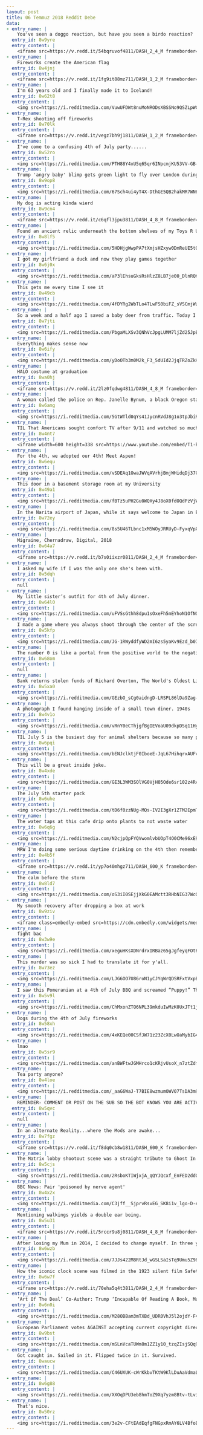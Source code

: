 ```yaml
---
layout: post
title: 06 Temmuz 2018 Reddit Debe
data:
- entry_name: |
    You've seen a doggo reaction, but have you seen a birdo reaction?
  entry_id: 8w9yre
  entry_content: |
    <iframe src=https://v.redd.it/54bqruvof4811/DASH_2_4_M frameborder=0></iframe>
- entry_name: |
    Fireworks create the American flag
  entry_id: 8w4jnj
  entry_content: |
    <iframe src=https://v.redd.it/1fg9it88mz711/DASH_1_2_M frameborder=0></iframe>
- entry_name: |
    I'm 63 years old and I finally made it to Iceland!
  entry_id: 8w62t8
  entry_content: |
    <img src=https://i.redditmedia.com/VuwUFDWt8nuMoNRODsXBSSNo9QSZLpWCGWytiVkf8Rk.jpg?s=d5e7b08e5a2c933febb8b1221b9cf36a frameborder=0>
- entry_name: |
    T-Rex shooting off fireworks
  entry_id: 8w70lk
  entry_content: |
    <iframe src=https://v.redd.it/vegz7bh9j1811/DASH_1_2_M frameborder=0></iframe>
- entry_name: |
    I've come to a confusing 4th of July party......
  entry_id: 8w52ro
  entry_content: |
    <img src=https://i.redditmedia.com/PTH88Y4xU5q65qr6INpcmjKU53VV-GB-8wJooI_KtS0.jpg?s=247dd274d9e37af83c816a2d4d80f383 frameborder=0>
- entry_name: |
    Trump 'angry baby' blimp gets green light to fly over London during president's visit | The six-metre balloon depicting Mr Trump as a nappy-clad orange baby will take flight from Parliament Square Gardens on 13 July.
  entry_id: 8w9op8
  entry_content: |
    <img src=https://i.redditmedia.com/67Sch4ui4yT4X-DthGE5QB2hakMR7WN6ToMGv_B7_vI.jpg?s=b2d6847862c652e93bc0690bc375dca7 frameborder=0>
- entry_name: |
    My dog is acting kinda wierd
  entry_id: 8w9cn4
  entry_content: |
    <iframe src=https://v.redd.it/c6qfl3jpu3811/DASH_4_8_M frameborder=0></iframe>
- entry_name: |
    Found an ancient relic underneath the bottom shelves of my Toys R Us
  entry_id: 8w8lf5
  entry_content: |
    <img src=https://i.redditmedia.com/5HDHjgWwpPA7tXmjsHZxyw0DmReUE5tQOF1S3wUKDlw.jpg?s=1fa610cfe4f2be1e3b882d5d9bc4cb79 frameborder=0>
- entry_name: |
    I got my girlfriend a duck and now they play games together
  entry_id: 8w6j0x
  entry_content: |
    <img src=https://i.redditmedia.com/aP3lEhsuGksRsHlzZ8LB7je00_DlnRQKb5IxzWJfpCs.jpg?s=b29ed1c46565b1a99e54bd8e89ea38e8 frameborder=0>
- entry_name: |
    This gets me every time I see it
  entry_id: 8w49cb
  entry_content: |
    <img src=https://i.redditmedia.com/4fDYRg2WbTLo4TLwFS0biFZ_sVSCmjWzjnhYOL2HzF8.jpg?s=51b541d618a7e50f5ce00d141761033b frameborder=0>
- entry_name: |
    So a week and a half ago I saved a baby deer from traffic. Today I saved a baby deer from my neighbors dogs in my back yard. This is getting weird.
  entry_id: 8w7jti
  entry_content: |
    <img src=https://i.redditmedia.com/PbgaMLXSv3QNhVcJpgLUMM7ljZd25JpEV2WXsevs9jo.jpg?s=04682e8e979a4d8b26d5a888de6361e7 frameborder=0>
- entry_name: |
    Everything makes sense now
  entry_id: 8w6ify
  entry_content: |
    <img src=https://i.redditmedia.com/yDoOTb3m0M2k_F3_5dUId2JjqTRZoZkK6zuIE_DHZ-o.png?s=0f74756397691b50cb0ce77a0c406c5c frameborder=0>
- entry_name: |
    HALO costume at graduation
  entry_id: 8wa0hj
  entry_content: |
    <iframe src=https://v.redd.it/2lz0fqdwg4811/DASH_4_8_M frameborder=0></iframe>
- entry_name: |
    A woman called the police on Rep. Janelle Bynum, a black Oregon state legislator who was canvassing alone in a neighborhood she represents. A deputy showed up and took a picture with her.
  entry_id: 8w6amg
  entry_content: |
    <img src=https://i.redditmedia.com/5GtWTld0qYs41JycnRVdJ8g1o3tpJbiRCy6b_r8cTbk.jpg?s=5937d470aaf158ca66a6154c02251141 frameborder=0>
- entry_name: |
    TIL That Americans sought comfort TV after 9/11 and watched so much Food Network that the station had to restructure itself to appeal to a general audience. This led to the creation and subsequent rise of reality cooking shows like Chopped and Iron Chef USA.
  entry_id: 8w4nt7
  entry_content: |
    <iframe width=600 height=338 src=https://www.youtube.com/embed/T1-k7VYwsHg?start=720&feature=oembed&enablejsapi=1 frameborder=0 allow=autoplay; encrypted-media allowfullscreen></iframe>
- entry_name: |
    For the 4th, we adopted our 4th! Meet Aspen!
  entry_id: 8w6equ
  entry_content: |
    <img src=https://i.redditmedia.com/vSDEAq1OwaJWVqAVrhjBmjWHidqDj37CyB0vgpEreEI.jpg?s=ae23b0dedef643e10bf1b1e1ee898add frameborder=0>
- entry_name: |
    This door in a basement storage room at my University
  entry_id: 8w49a1
  entry_content: |
    <img src=https://i.redditmedia.com/fBTz5uPH2Gu0WQXy4J8oX0fdOQdPzVjWdArA1kktU8Q.jpg?s=83d2e1d95117f369c07ba0fe947b8734 frameborder=0>
- entry_name: |
    In the Narita airport of Japan, while it says welcome to Japan in English, the Japanese text says welcome back
  entry_id: 8w72ey
  entry_content: |
    <img src=https://i.redditmedia.com/8s5U46TLbnc1xM5WOyJRRUyD-FyxqVpXzIyexzfjLNQ.jpg?s=60a247e597e66798abf2656fe2a2f20c frameborder=0>
- entry_name: |
    Migraine, Chernadraw, Digital, 2018
  entry_id: 8w64a7
  entry_content: |
    <iframe src=https://v.redd.it/b7s0iixzr0811/DASH_2_4_M frameborder=0></iframe>
- entry_name: |
    I asked my wife if I was the only one she's been with.
  entry_id: 8w5dqh
  entry_content: |
    null
- entry_name: |
    My little sister’s outfit for 4th of July dinner.
  entry_id: 8w64l0
  entry_content: |
    <img src=https://i.redditmedia.com/uFVSsGthh8dpu1sOxeFh5mEYhoN1OfNQ7TEUfHw0ye4.jpg?s=3d694e9f6a64b59ce7fb1c861101dd98 frameborder=0>
- entry_name: |
    I made a game where you always shoot through the center of the screen
  entry_id: 8w5kfp
  entry_content: |
    <img src=https://i.redditmedia.com/JG-1RWyddfyWD2mI6zs5yaKv9Ezd_b07BpyqiT8cBlw.gif?fm=jpg&s=62058e92bbee84974e26eed718fc39f7 frameborder=0>
- entry_name: |
    The number 0 is like a portal from the positive world to the negative world
  entry_id: 8w68om
  entry_content: |
    null
- entry_name: |
    Bank returns stolen funds of Richard Overton, The World's Oldest Living WWII Veteran.
  entry_id: 8w5xa0
  entry_content: |
    <img src=https://i.redditmedia.com/GEzbO_sCg0aidngD-LRSPL86lDa9Zag-lkqAjB86Hr0.jpg?s=7f50470053781badc1793dc2a4f24bdd frameborder=0>
- entry_name: |
    A photograph I found hanging inside of a small town diner. 1940s
  entry_id: 8w4v1o
  entry_content: |
    <img src=https://i.redditmedia.com/vRnY0eCThjgfBgIEVoaU09dkpDSq11Hy_wDVAYKwdVA.jpg?s=6c0e0fefa23d37da8678579cb9e867f7 frameborder=0>
- entry_name: |
    TIL July 5 is the busiest day for animal shelters because so many pets run away in fear
  entry_id: 8w6pqi
  entry_content: |
    <img src=https://i.redditmedia.com/bENJclktjF0IboeE-JqL67HihqrxAUFvHVwEEjUiPqI.jpg?s=855125eef1a69b2615c4dbac07caddca frameborder=0>
- entry_name: |
    This will be a great inside joke.
  entry_id: 8w4xde
  entry_content: |
    <img src=https://i.redditmedia.com/GE3L3WM3SOlVG0VjH05Ode6sr102z4RvSNLJfMjU-JQ.jpg?s=a549f3c4e3fe3d9c7c089f09bf49fef9 frameborder=0>
- entry_name: |
    The July 5th starter pack
  entry_id: 8w6uhe
  entry_content: |
    <img src=https://i.redditmedia.com/tD6f0zzNUg-MQs-IV2I3gXr1ZTM2EpmTlaPtsQD65mo.jpg?s=060c36b40a4412682e7b517cca2b9d02 frameborder=0>
- entry_name: |
    The water taps at this cafe drip onto plants to not waste water
  entry_id: 8w6q6g
  entry_content: |
    <img src=https://i.redditmedia.com/N2cjpQpFYQVwomlvbUOpT4O0CMe96xE9hrY52Jo8ZK8.jpg?s=2c12eef306693c2aa66d458e607b0243 frameborder=0>
- entry_name: |
    MRW I'm doing some serious daytime drinking on the 4th then remember I have a shitty job to return to tomorrow
  entry_id: 8w4b5f
  entry_content: |
    <iframe src=https://v.redd.it/yp7o40mhgz711/DASH_600_K frameborder=0></iframe>
- entry_name: |
    The calm before the storm
  entry_id: 8w8ld7
  entry_content: |
    <img src=https://i.redditmedia.com/oS3iI0SEjjXkG0EAMctt3RHbNIG37WcGErr--R91KD4.jpg?s=37ecfa02589dd65261e83f3d6b4baf54 frameborder=0>
- entry_name: |
    My smooth recovery after dropping a box at work
  entry_id: 8w9ziv
  entry_content: |
    <iframe class=embedly-embed src=https://cdn.embedly.com/widgets/media.html?src=https%3A%2F%2Fgfycat.com%2Fifr%2FBadTornConure&url=https%3A%2F%2Fgfycat.com%2FBadTornConure&image=https%3A%2F%2Fthumbs.gfycat.com%2FBadTornConure-size_restricted.gif&key=522baf40bd3911e08d854040d3dc5c07&type=text%2Fhtml&schema=gfycat width=320 height=576 scrolling=no frameborder=0 allow=autoplay; fullscreen allowfullscreen></iframe>
- entry_name: |
    fight bac
  entry_id: 8w3w9e
  entry_content: |
    <img src=https://i.redditmedia.com/xeguHKsXDNrdrxIRBaz65gJgfeyqFOtPd0IyPQeqswI.png?s=cedf031de950145deb1cde3c4240b522 frameborder=0>
- entry_name: |
    This murder was so sick I had to translate it for y'all.
  entry_id: 8w73ez
  entry_content: |
    <img src=https://i.redditmedia.com/LJG6OO7U86roN1yCJYqWrQDSRFxtVxpEG4hm8FKZ1AY.jpg?s=3ec191162165064a1387b3877edd6475 frameborder=0>
- entry_name: |
    I saw this Pomeranian at a 4th of July BBQ and screamed “Puppy!” The owner corrected me and told me he’s 17 years old! His name is Buddy.
  entry_id: 8w5v9l
  entry_content: |
    <img src=https://i.redditmedia.com/ChMxonZTO6NPL39mkduIwMzK0UxJTt1jVoEtlaZzJnQ.jpg?s=3880e61f0702f7b2ed4ffb5490a4f33a frameborder=0>
- entry_name: |
    Dogs during the 4th of July fireworks
  entry_id: 8w58xh
  entry_content: |
    <img src=https://i.redditmedia.com/4xKEQe00CSfJW71z23ZcX0LwOaMybIG4fFfVDH-XWFw.jpg?s=28b8ece9ad33d555ca9a4a7dc5360b5a frameborder=0>
- entry_name: |
    lmao
  entry_id: 8w5sr9
  entry_content: |
    <img src=https://i.redditmedia.com/anBWFtwJGMHrco1cKRjvUsoX_n7ztZdf2JIdSdYxE04.jpg?s=1a91945c284e3cbccc3bcec634b017c0 frameborder=0>
- entry_name: |
    Tea party anyone?
  entry_id: 8w4loe
  entry_content: |
    <img src=https://i.redditmedia.com/_aaG6WaJ-T7BIE8wzmumOWV07TsDA3m9Hjj-vnGtKFc.jpg?s=3c9f3cb7189f5b887ac9bb2fe340abd8 frameborder=0>
- entry_name: |
    REMINDER- COMMENT OR POST ON THE SUB SO THE BOT KNOWS YOU ARE ACTIVE
  entry_id: 8w5qvc
  entry_content: |
    null
- entry_name: |
    In an alternate Reality...where the Mods are awake...
  entry_id: 8w7fgz
  entry_content: |
    <iframe src=https://v.redd.it/f8dq0cb8w1811/DASH_600_K frameborder=0></iframe>
- entry_name: |
    The Matrix lobby shootout scene was a straight tribute to Ghost In The Shell.
  entry_id: 8w5cjs
  entry_content: |
    <img src=https://i.redditmedia.com/2RsboKTIWjxjA_qQYJQcxf_EnFED2dd0rIlknR_rdB4.gif?fm=jpg&s=0b781a6473f4fccea2d3f2311802ed9e frameborder=0>
- entry_name: |
    BBC News: Pair 'poisoned by nerve agent'
  entry_id: 8w4x2x
  entry_content: |
    <img src=https://i.redditmedia.com/C3jff__SjprvRsvEG_SK8i1v_lgo-D-ehYJYwZkUJPg.jpg?s=00a79ca7c70e90b2308c3ae33e4dc8b3 frameborder=0>
- entry_name: |
    Mentioning walkings yields a double ear boing.
  entry_id: 8w5u31
  entry_content: |
    <iframe src=https://v.redd.it/5rccr9u8j0811/DASH_4_8_M frameborder=0></iframe>
- entry_name: |
    After losing my Mum in 2014, I decided to change myself. In three years, went from 184kg to 78kg. I hope she'd be proud.
  entry_id: 8w6wzb
  entry_content: |
    <img src=https://i.redditmedia.com/7JJs422M8RtJd_wGSLSaIsTq9Umu5Z98syunMSMgMOw.png?s=0ee6bcb8502666afb175f350cd2d92b1 frameborder=0>
- entry_name: |
    How the iconic clock scene was filmed in the 1923 silent film Safety Last!
  entry_id: 8w6w7f
  entry_content: |
    <iframe src=https://v.redd.it/70eha5q4t3811/DASH_2_4_M frameborder=0></iframe>
- entry_name: |
    ‘Art Of The Deal’ Co-Author: Trump ‘Incapable Of Reading A Book, Much Less Writing One’
  entry_id: 8w6n0i
  entry_content: |
    <img src=https://i.redditmedia.com/M28OBBam3mTXBd_UDR0VhJ5l2ojdY-F4m9M8D_eo-CQ.jpg?s=a9e89090c8550dfa0e53a50a019e0ab6 frameborder=0>
- entry_name: |
    European Parliament votes AGAINST accepting current copyright directive proposal
  entry_id: 8w9bst
  entry_content: |
    <img src=https://i.redditmedia.com/mSLnVcaTUWm8m1ZZ1y10_tzqZIsjSQq91cUBuKmfbxU.png?s=73202276a5183c1c01bfdba7dd9be076 frameborder=0>
- entry_name: |
    Got caught in. Sailed in it. Flipped twice in it. Survived.
  entry_id: 8waucw
  entry_content: |
    <img src=https://i.redditmedia.com/C46UXUK-cWrKkbvTKtW9KlLDuAaVdmaLhB8FZGPD-9s.jpg?s=6b5edfbde89d7cf9112f08d0eaddd909 frameborder=0>
- entry_name: |
  entry_id: 8w6g88
  entry_content: |
    <img src=https://i.redditmedia.com/XXOqDPU3eb8hmToZ9Xq7yzm8Btv-tLviMDRVsaedKJA.jpg?s=870d0368ad8341328326554d29116a07 frameborder=0>
- entry_name: |
    That's nice.
  entry_id: 8w50rz
  entry_content: |
    <img src=https://i.redditmedia.com/3e2v-CFtEAdEqfgFNGpxRmAY6LV4BfoBBRgmN79JAmM.jpg?s=d85a4e3775147fd1d123f003f3577d54 frameborder=0>
---
```

